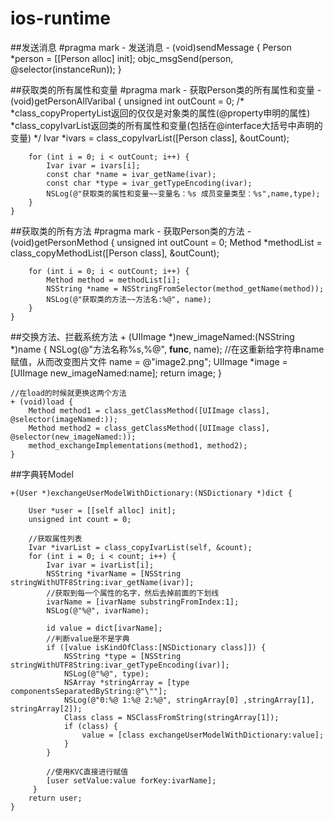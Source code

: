 # ios-runtime

##发送消息
    #pragma mark - 发送消息
	- (void)sendMessage {
    	Person *person = [[Person alloc] init];
    	objc_msgSend(person, @selector(instanceRun));
	}

##获取类的所有属性和变量
	#pragma mark - 获取Person类的所有属性和变量
	- (void)getPersonAllVaribal {
    	unsigned int outCount = 0;
    	/*
     	*class_copyPropertyList返回的仅仅是对象类的属性(@property申明的属性)
     	*class_copyIvarList返回类的所有属性和变量(包括在@interface大括号中声明的变量)
     	*/
    	Ivar *ivars = class_copyIvarList([Person class], &outCount);
    
    	for (int i = 0; i < outCount; i++) {
        	Ivar ivar = ivars[i];
        	const char *name = ivar_getName(ivar);
        	const char *type = ivar_getTypeEncoding(ivar);
        	NSLog(@"获取类的属性和变量~~变量名：%s 成员变量类型：%s",name,type);
    	}
	}

##获取类的所有方法
	#pragma mark - 获取Person类的方法
	- (void)getPersonMethod {
    	unsigned int outCount = 0;
    	Method *methodList = class_copyMethodList([Person class], &outCount);
    
    	for (int i = 0; i < outCount; i++) {
        	Method method = methodList[i];
        	NSString *name = NSStringFromSelector(method_getName(method));
        	NSLog(@"获取类的方法~~方法名:%@", name);
    	}
	}

##交换方法、拦截系统方法
	+ (UIImage *)new_imageNamed:(NSString *)name {
    	NSLog(@"方法名称%s,%@", __func__, name);
    	//在这重新给字符串name赋值，从而改变图片文件
    	name = @"image2.png";
    	UIImage *image = [UIImage new_imageNamed:name];
    	return image;
	}

	//在load的时候就更换这两个方法
	+ (void)load {
    	Method method1 = class_getClassMethod([UIImage class], @selector(imageNamed:));
    	Method method2 = class_getClassMethod([UIImage class], @selector(new_imageNamed:));
    	method_exchangeImplementations(method1, method2);
	}

##字典转Model

	+(User *)exchangeUserModelWithDictionary:(NSDictionary *)dict {
    
    	User *user = [[self alloc] init];
    	unsigned int count = 0;
    
    	//获取属性列表
    	Ivar *ivarList = class_copyIvarList(self, &count);
    	for (int i = 0; i < count; i++) {
        	Ivar ivar = ivarList[i];
        	NSString *ivarName = [NSString stringWithUTF8String:ivar_getName(ivar)];
        	//获取到每一个属性的名字，然后去掉前面的下划线
        	ivarName = [ivarName substringFromIndex:1];
        	NSLog(@"%@", ivarName);
        
        	id value = dict[ivarName];
        	//判断value是不是字典
        	if ([value isKindOfClass:[NSDictionary class]]) {
            	NSString *type = [NSString stringWithUTF8String:ivar_getTypeEncoding(ivar)];
            	NSLog(@"%@", type);
            	NSArray *stringArray = [type componentsSeparatedByString:@"\""];
            	NSLog(@"0:%@ 1:%@ 2:%@", stringArray[0] ,stringArray[1], stringArray[2]);
            	Class class = NSClassFromString(stringArray[1]);
            	if (class) {
                	value = [class exchangeUserModelWithDictionary:value];
            	}
        	}
        
        	//使用KVC直接进行赋值
        	[user setValue:value forKey:ivarName];
    	 }
    	return user;
	}

